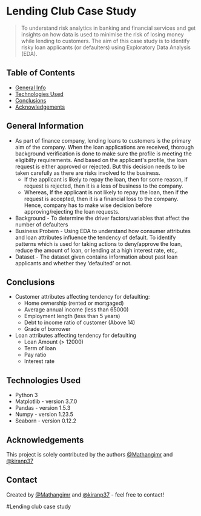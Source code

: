 # Lending Club Case Study
> To understand risk analytics in banking and financial services and get insights on how data is used to minimise the risk of losing money while lending to customers.
The aim of this case study is to identify risky loan applicants (or defaulters) using Exploratory Data Analysis (EDA).


## Table of Contents
* [General Info](#general-information)
* [Technologies Used](#technologies-used)
* [Conclusions](#conclusions)
* [Acknowledgements](#acknowledgements)

<!-- You can include any other section that is pertinent to your problem -->

## General Information
- As part of finance company, lending loans to customers is the primary aim of the company. When the loan applications are received, thorough background verification is done to make sure the profile is meeting the eligibilty requirements. And based on the applicant's profile, the loan request is either approved or rejected. But this decision needs to be taken carefully as there are risks involved to the business.
	* If the applicant is likely to repay the loan, then for some reason, if request is rejected, then it is a loss of business to the company.
	* Whereas, If the applicant is not likely to repay the loan, then if the request is accepted, then it is a financial loss to the company. 
Hence, company has to make wise decision before approving/rejecting the loan requests.
- Background - To determine the driver factors/variables that affect the number of defaulters
- Business Probem -  Using EDA to understand how consumer attributes and loan attributes influence the tendency of default. To identify patterns which is used for taking actions to deny/approve the loan, reduce the amount of loan, or lending at a high interest rate, etc,.
- Dataset - The dataset given contains information about past loan applicants and whether they ‘defaulted’ or not. 

<!-- You don't have to answer all the questions - just the ones relevant to your project. -->

## Conclusions
- Customer attributes affecting tendency for defaulting:
	* Home ownership (rented or mortgaged)
	* Average annual income (less than 65000)
	* Employment length (less than 5 years)
	* Debt to income ratio of customer (Above 14)
	* Grade of borrower
- Loan attributes affecting tendency for defaulting
	* Loan Amount (> 12000)
	* Term of loan 
	* Pay ratio 
	* Interest rate

<!-- You don't have to answer all the questions - just the ones relevant to your project. -->


## Technologies Used
- Python 3
- Matplotlib - version 3.7.0
- Pandas 	 - version 1.5.3
- Numpy  	 - version 1.23.5
- Seaborn 	 - version 0.12.2

<!-- As the libraries versions keep on changing, it is recommended to mention the version of library used in this project -->

## Acknowledgements
This project is solely contributed by the authors
[@Mathangimr](https://github.com/Mathangimr/) and [@kiranp37](https://github.com/kiranp37/)


## Contact
Created by [@Mathangimr](https://github.com/Mathangimr/) and [@kiranp37](https://github.com/kiranp37/) - feel free to contact!


<!-- Optional -->
<!-- ## License -->
<!-- This project is open source and available under the [... License](). -->

<!-- You don't have to include all sections - just the one's relevant to your project -->#Lending club case study
